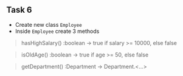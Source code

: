 ## Task 6

- Create new class `Employee`
- Inside `Employee` create 3 methods
> hasHighSalary() :boolean -> true if salary >= 10000, else false

> isOldAge() :boolean -> true if age >= 50, else false

> getDepartment() :Department -> Department.<...>